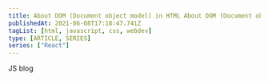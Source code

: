 ```yaml
---
title: About DOM (Document object model) in HTML About DOM (Document object model) in HTML About DOM (Document object model) in HTML
publishedAt: 2021-06-08T17:18:47.741Z
tagList: [html, javascript, css, webdev]
type: [ARTICLE, SERIES]
series: ["React"]
---
```


JS blog

